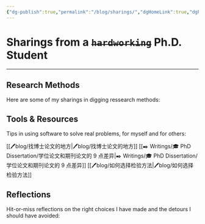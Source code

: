 ```yaml
---
{"dg-publish":true,"permalink":"/blog/sharings/","dgHomeLink":true,"dgPassFrontmatter":false}
---
```



# Sharings from a  ~~`hardworking`~~ Ph.D. Student
---
## Research Methods
Here are some of my sharings in digging ressearch methods:


## Tools & Resources
Tips in using software to solve real problems, for myself and for others:

[[🖊️blog/找博士论文的地方|🖊️blog/找博士论文的地方]]
[[✒️ Writings/🎓 PhD Dissertation/学位论文和期刊论文的 9 点差异|✒️ Writings/🎓 PhD Dissertation/学位论文和期刊论文的 9 点差异]]
[[🖊️blog/如何选择检验方法|🖊️blog/如何选择检验方法]]

## Reflections
Hit-or-miss reflections on the right choices I have made and the detours I should have avoided:

